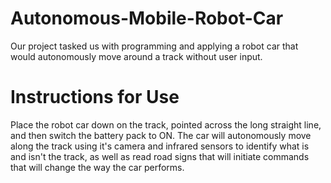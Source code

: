 # Autonomous-Mobile-Robot-Car
Our project tasked us with programming and applying a robot car that would autonomously move around a track without user input.

# Instructions for Use
Place the robot car down on the track, pointed across the long straight line, and then switch the battery pack to ON. The car will autonomously move along the track using it's camera and infrared sensors to identify what is and isn't the track, as well as read road signs that will initiate commands that will change the way the car performs.
